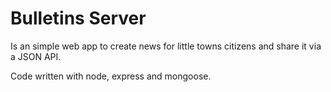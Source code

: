 # Bulletins Server

Is an simple web app to create news for little towns citizens and share it via a JSON API.

Code written with node, express and mongoose.
